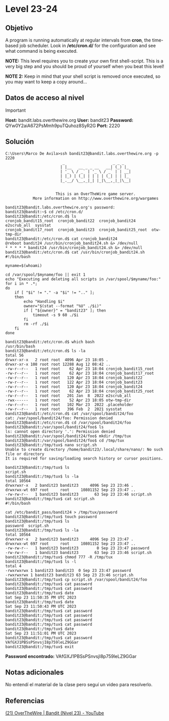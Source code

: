# Level 23-24
## Objetivo

A program is running automatically at regular intervals from **cron**, the time-based job scheduler. Look in **/etc/cron.d/** for the configuration and see what command is being executed.

**NOTE:** This level requires you to create your own first shell-script. This is a very big step and you should be proud of yourself when you beat this level!

**NOTE 2:** Keep in mind that your shell script is removed once executed, so you may want to keep a copy around…
## Datos de acceso al nivel

> [!IMPORTANT]
> **Host:** bandit.labs.overthewire.org
> **User:** bandit23
> **Password:** QYw0Y2aiA672PsMmh9puTQuhoz8SyR2G
> **Port:**  2220
## Solución

``` shell
C:\Users\Marco De Avila>ssh bandit23@bandit.labs.overthewire.org -p 2220
                         _                     _ _ _
                        | |__   __ _ _ __   __| (_) |_
                        | '_ \ / _` | '_ \ / _` | | __|
                        | |_) | (_| | | | | (_| | | |_
                        |_.__/ \__,_|_| |_|\__,_|_|\__|


                      This is an OverTheWire game server.
            More information on http://www.overthewire.org/wargames

bandit23@bandit.labs.overthewire.org's password:
bandit23@bandit:~$ cd /etc/cron.d/
bandit23@bandit:/etc/cron.d$ ls
cronjob_bandit15_root  cronjob_bandit22  cronjob_bandit24       e2scrub_all  sysstat
cronjob_bandit17_root  cronjob_bandit23  cronjob_bandit25_root  otw-tmp-dir
bandit23@bandit:/etc/cron.d$ cat cronjob_bandit24
@reboot bandit24 /usr/bin/cronjob_bandit24.sh &> /dev/null
* * * * * bandit24 /usr/bin/cronjob_bandit24.sh &> /dev/null
bandit23@bandit:/etc/cron.d$ cat /usr/bin/cronjob_bandit24.sh
#!/bin/bash

myname=$(whoami)

cd /var/spool/$myname/foo || exit 1
echo "Executing and deleting all scripts in /var/spool/$myname/foo:"
for i in * .*;
do
    if [ "$i" != "." -a "$i" != ".." ];
    then
        echo "Handling $i"
        owner="$(stat --format "%U" ./$i)"
        if [ "${owner}" = "bandit23" ]; then
            timeout -s 9 60 ./$i
        fi
        rm -rf ./$i
    fi
done

bandit23@bandit:/etc/cron.d$ which bash
/usr/bin/bash
bandit23@bandit:/etc/cron.d$ ls -la
total 56
drwxr-xr-x   2 root root  4096 Apr 23 18:05 .
drwxr-xr-x 108 root root 12288 Aug 12 08:42 ..
-rw-r--r--   1 root root    62 Apr 23 18:04 cronjob_bandit15_root
-rw-r--r--   1 root root    62 Apr 23 18:04 cronjob_bandit17_root
-rw-r--r--   1 root root   120 Apr 23 18:04 cronjob_bandit22
-rw-r--r--   1 root root   122 Apr 23 18:04 cronjob_bandit23
-rw-r--r--   1 root root   120 Apr 23 18:04 cronjob_bandit24
-rw-r--r--   1 root root    62 Apr 23 18:04 cronjob_bandit25_root
-rw-r--r--   1 root root   201 Jan  8  2022 e2scrub_all
-rwx------   1 root root    52 Apr 23 18:05 otw-tmp-dir
-rw-r--r--   1 root root   102 Mar 23  2022 .placeholder
-rw-r--r--   1 root root   396 Feb  2  2021 sysstat
bandit23@bandit:/etc/cron.d$ cat /var/spool/bandit24/foo
cat: /var/spool/bandit24/foo: Permission denied
bandit23@bandit:/etc/cron.d$ cd /var/spool/bandit24/foo
bandit23@bandit:/var/spool/bandit24/foo$ ls
ls: cannot open directory '.': Permission denied
bandit23@bandit:/var/spool/bandit24/foo$ mkdir /tmp/tux
bandit23@bandit:/var/spool/bandit24/foo$ cd /tmp/tux
bandit23@bandit:/tmp/tux$ nano script.sh
Unable to create directory /home/bandit23/.local/share/nano/: No such file or directory
It is required for saving/loading search history or cursor positions.

bandit23@bandit:/tmp/tux$ ls
script.sh
bandit23@bandit:/tmp/tux$ ls -la
total 10564
drwxrwxr-x   2 bandit23 bandit23     4096 Sep 23 23:46 .
drwxrwx-wt 697 root     root     10801152 Sep 23 23:47 ..
-rw-rw-r--   1 bandit23 bandit23       63 Sep 23 23:46 script.sh
bandit23@bandit:/tmp/tux$ cat script.sh
#!/bin/bash

cat /etc/bandit_pass/bandit24 > /tmp/tux/password
bandit23@bandit:/tmp/tux$ touch password
bandit23@bandit:/tmp/tux$ ls
password  script.sh
bandit23@bandit:/tmp/tux$ ls -la
total 10564
drwxrwxr-x   2 bandit23 bandit23     4096 Sep 23 23:47 .
drwxrwx-wt 697 root     root     10801152 Sep 23 23:47 ..
-rw-rw-r--   1 bandit23 bandit23        0 Sep 23 23:47 password
-rw-rw-r--   1 bandit23 bandit23       63 Sep 23 23:46 script.sh
bandit23@bandit:/tmp/tux$ chmod 777 -R /tmp/tux
bandit23@bandit:/tmp/tux$ ls -l
total 4
-rwxrwxrwx 1 bandit23 bandit23  0 Sep 23 23:47 password
-rwxrwxrwx 1 bandit23 bandit23 63 Sep 23 23:46 script.sh
bandit23@bandit:/tmp/tux$ cp script.sh /var/spool/bandit24/foo
bandit23@bandit:/tmp/tux$ cat password
bandit23@bandit:/tmp/tux$ cat password
bandit23@bandit:/tmp/tux$ date
Sat Sep 23 11:50:35 PM UTC 2023
bandit23@bandit:/tmp/tux$ date
Sat Sep 23 11:50:43 PM UTC 2023
bandit23@bandit:/tmp/tux$ cat password
bandit23@bandit:/tmp/tux$ cat password
bandit23@bandit:/tmp/tux$ cat password
bandit23@bandit:/tmp/tux$ cat password
bandit23@bandit:/tmp/tux$ date
Sat Sep 23 11:51:01 PM UTC 2023
bandit23@bandit:/tmp/tux$ cat password
VAfGXJ1PBSsPSnvsjI8p759leLZ9GGar
bandit23@bandit:/tmp/tux$ exit
```

**Password encontrado:** VAfGXJ1PBSsPSnvsjI8p759leLZ9GGar
## Notas adicionales

No entendí el material de la clase pero seguí un video para resolverlo.
## Referencias

[(21) OverTheWire | Bandit (Nivel 23) - YouTube](https://www.youtube.com/watch?v=lPtL7kqLyDA&list=PLuYfa_nCnOPURyDp4aDT4TIhKr2XqxgLd&index=8)